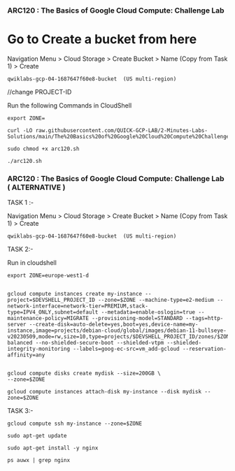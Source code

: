 ### ARC120 : The Basics of Google Cloud Compute: Challenge Lab


# Go to Create a bucket from here

Navigation Menu > Cloud Storage > Create Bucket > Name (Copy from Task 1) > Create
```
qwiklabs-gcp-04-1687647f60e8-bucket  (US multi-region)
```
//change PROJECT-ID 


Run the following Commands in CloudShell
```
export ZONE=
```

```
curl -LO raw.githubusercontent.com/QUICK-GCP-LAB/2-Minutes-Labs-Solutions/main/The%20Basics%20of%20Google%20Cloud%20Compute%20Challenge%20Lab/arc120.sh

sudo chmod +x arc120.sh

./arc120.sh
```



### ARC120 : The Basics of Google Cloud Compute: Challenge Lab ( ALTERNATIVE )  

TASK 1 :-

Navigation Menu > Cloud Storage > Create Bucket > Name (Copy from Task 1) > Create
```
qwiklabs-gcp-04-1687647f60e8-bucket  (US multi-region)
```

TASK 2:- 

Run in cloudshell
```
export ZONE=europe-west1-d
```

```

gcloud compute instances create my-instance --project=$DEVSHELL_PROJECT_ID --zone=$ZONE --machine-type=e2-medium --network-interface=network-tier=PREMIUM,stack-type=IPV4_ONLY,subnet=default --metadata=enable-oslogin=true --maintenance-policy=MIGRATE --provisioning-model=STANDARD --tags=http-server --create-disk=auto-delete=yes,boot=yes,device-name=my-instance,image=projects/debian-cloud/global/images/debian-11-bullseye-v20230509,mode=rw,size=10,type=projects/$DEVSHELL_PROJECT_ID/zones/$ZONE/diskTypes/pd-balanced --no-shielded-secure-boot --shielded-vtpm --shielded-integrity-monitoring --labels=goog-ec-src=vm_add-gcloud --reservation-affinity=any


gcloud compute disks create mydisk --size=200GB \
--zone=$ZONE

gcloud compute instances attach-disk my-instance --disk mydisk --zone=$ZONE
```


TASK 3:- 

```
gcloud compute ssh my-instance --zone=$ZONE

```



```
sudo apt-get update

sudo apt-get install -y nginx

ps auwx | grep nginx
```



